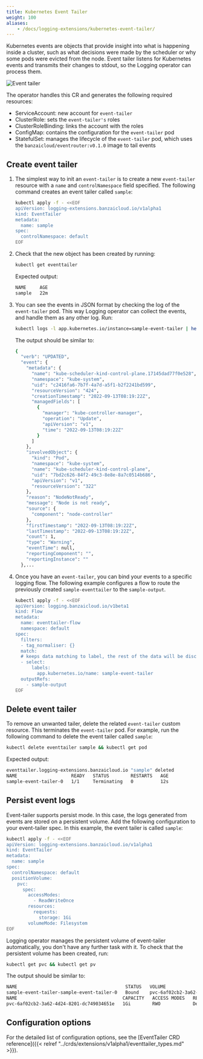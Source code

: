```yaml
---
title: Kubernetes Event Tailer
weight: 100
aliases:
    - /docs/logging-extensions/kubernetes-event-tailer/
---
```


Kubernetes events are objects that provide insight into what is happening inside a cluster, such as what decisions were made by the scheduler or why some pods were evicted from the node. Event tailer listens for Kubernetes events and transmits their changes to stdout, so the Logging operator can process them.

![Event tailer](../logging-extensions-event-tailer.png)

The operator handles this CR and generates the following required resources:

- ServiceAccount: new account for `event-tailer`
- ClusterRole: sets the `event-tailer's` roles
- ClusterRoleBinding: links the account with the roles
- ConfigMap: contains the configuration for the `event-tailer` pod
- StatefulSet: manages the lifecycle of the `event-tailer` pod, which uses the `banzaicloud/eventrouter:v0.1.0` image to tail events

## Create event tailer

1. The simplest way to init an `event-tailer` is to create a new `event-tailer` resource with a `name` and `controlNamespace` field specified. The following command creates an event tailer called `sample`:

    ```bash
    kubectl apply -f - <<EOF
    apiVersion: logging-extensions.banzaicloud.io/v1alpha1
    kind: EventTailer
    metadata:
      name: sample
    spec:
      controlNamespace: default
    EOF
    ```

1. Check that the new object has been created by running:

    ```bash
    kubectl get eventtailer
    ```

    Expected output:

    ```bash
    NAME     AGE
    sample   22m
    ```

1. You can see the events in JSON format by checking the log of the `event-tailer` pod. This way Logging operator can collect the events, and handle them as any other log. Run:

    ```bash
    kubectl logs -l app.kubernetes.io/instance=sample-event-tailer | head -1 | jq
    ```

    The output should be similar to:

    ```bash
    {
      "verb": "UPDATED",
      "event": {
        "metadata": {
          "name": "kube-scheduler-kind-control-plane.17145dad77f0e528",
          "namespace": "kube-system",
          "uid": "c2416fa6-7b7f-4a7d-a5f1-b2f2241bd599",
          "resourceVersion": "424",
          "creationTimestamp": "2022-09-13T08:19:22Z",
          "managedFields": [
            {
              "manager": "kube-controller-manager",
              "operation": "Update",
              "apiVersion": "v1",
              "time": "2022-09-13T08:19:22Z"
            }
          ]
        },
        "involvedObject": {
          "kind": "Pod",
          "namespace": "kube-system",
          "name": "kube-scheduler-kind-control-plane",
          "uid": "7bd2c626-84f2-49c3-8e8e-8a7c0514b686",
          "apiVersion": "v1",
          "resourceVersion": "322"
        },
        "reason": "NodeNotReady",
        "message": "Node is not ready",
        "source": {
          "component": "node-controller"
        },
        "firstTimestamp": "2022-09-13T08:19:22Z",
        "lastTimestamp": "2022-09-13T08:19:22Z",
        "count": 1,
        "type": "Warning",
        "eventTime": null,
        "reportingComponent": "",
        "reportingInstance": ""
      },...
    ```

1. Once you have an `event-tailer`, you can bind your events to a specific logging flow. The following example configures a flow to route the previously created `sample-eventtailer` to the `sample-output`.

    ```bash
    kubectl apply -f - <<EOF
    apiVersion: logging.banzaicloud.io/v1beta1
    kind: Flow
    metadata:
      name: eventtailer-flow
      namespace: default
    spec:
      filters:
      - tag_normaliser: {}
      match:
      # keeps data matching to label, the rest of the data will be discarded by this flow implicitly
      - select:
          labels:
            app.kubernetes.io/name: sample-event-tailer
      outputRefs:
        - sample-output
    EOF
    ```

## Delete event tailer

To remove an unwanted tailer, delete the related `event-tailer` custom resource. This terminates the `event-tailer` pod. For example, run the following command to delete the event tailer called `sample`:

```bash
kubectl delete eventtailer sample && kubectl get pod
```

Expected output:

```bash
eventtailer.logging-extensions.banzaicloud.io "sample" deleted
NAME                    READY   STATUS        RESTARTS   AGE
sample-event-tailer-0   1/1     Terminating   0          12s
```

## Persist event logs

Event-tailer supports persist mode. In this case, the logs generated from events are stored on a persistent volume. Add the following configuration to your event-tailer spec. In this example, the event tailer is called `sample`:

```bash
kubectl apply -f - <<EOF
apiVersion: logging-extensions.banzaicloud.io/v1alpha1
kind: EventTailer
metadata:
  name: sample
spec:
  controlNamespace: default
  positionVolume:
    pvc:
      spec:
        accessModes:
          - ReadWriteOnce
        resources:
          requests:
            storage: 1Gi
        volumeMode: Filesystem
EOF
```

Logging operator manages the persistent volume of event-tailer automatically, you don't have any further task with it. To check that the persistent volume has been created, run:

```bash
kubectl get pvc && kubectl get pv
```

The output should be similar to:

```bash
NAME                                        STATUS   VOLUME                                     CAPACITY   ACCESS MODES   STORAGECLASS   AGE
sample-event-tailer-sample-event-tailer-0   Bound    pvc-6af02cb2-3a62-4d24-8201-dc749034651e   1Gi        RWO            standard       43s
NAME                                       CAPACITY   ACCESS MODES   RECLAIM POLICY   STATUS   CLAIM                                               STORAGECLASS   REASON   AGE
pvc-6af02cb2-3a62-4d24-8201-dc749034651e   1Gi        RWO            Delete           Bound    default/sample-event-tailer-sample-event-tailer-0   standard                42s
```

## Configuration options

For the detailed list of configuration options, see the [EventTailer CRD reference]({{< relref "../crds/extensions/v1alpha1/eventtailer_types.md" >}}).
